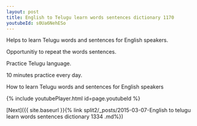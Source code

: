 ```yaml
---
layout: post
title: English to Telugu learn words sentences dictionary 1170 
youtubeId: s0Ua6NehESo
---
```

 
 
Helps to learn Telugu words and sentences for English speakers.

Opportunitiy to repeat the words sentences. 

Practice Telugu language. 
 
10 minutes practice every day. 
 
How to learn Telugu words and sentences for English speakers 
 
{% include youtubePlayer.html id=page.youtubeId %}
 
 
[Next]({{ site.baseurl }}{% link  split2/_posts/2015-03-07-English to telugu learn words sentences dictionary 1334 .md%})
 
